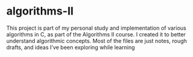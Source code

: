 # algorithms-II

This project is part of my personal study and implementation of various algorithms in C, as part of the Algorithms II course. I created it to better understand algorithmic concepts. Most of the files are just notes, rough drafts, and ideas I’ve been exploring while learning
